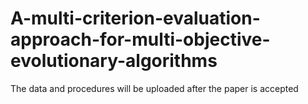 # A-multi-criterion-evaluation-approach-for-multi-objective-evolutionary-algorithms
The data and procedures will be uploaded after the paper is accepted
